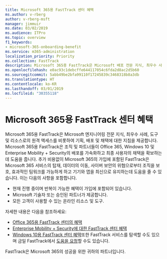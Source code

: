 ```yaml
---
title: Microsoft 365용 FastTrack 센터 혜택
ms.author: v-rberg
author: v-rberg-msft
manager: jimmuir
ms.date: 03/02/2019
ms.audience: ITPro
ms.topic: overview
f1_keywords:
- microsoft-365-onboarding-benefit
ms.service: m365-administration
localization_priority: Priority
ms.collection: FastTrack
description: Microsoft 365용 FastTrack은 Microsoft 배포 전문 지식, 최우수 사례, 도구 및 리소스로의 원격 액세스를 비롯하여 기획, 배포 및 채택에 대한 지침을 제공합니다.   Microsoft 365용 FastTrack은 조직 및 파트너들이 Office 365, Windows 10 및 Enterprise Mobility + Security의 배포를 가속화하고 최종 사용자의 채택을 확보하는데 도움을 줍니다.
ms.openlocfilehash: e0ac93c1debcffe644117054c6fda2d8ac2d5b60
ms.sourcegitcommit: 5abb49be2bfa99110f17245839c3468318b8a3db
ms.translationtype: HT
ms.contentlocale: ko-KR
ms.lasthandoff: 03/01/2019
ms.locfileid: "30355118"
---
```

# <a name="fasttrack-center-benefit-for-microsoft-365"></a>Microsoft 365용 FastTrack 센터 혜택

Microsoft 365용 FastTrack은 Microsoft 엔지니어링 전문 지식, 최우수 사례, 도구 및 리소스로의 원격 액세스를 비롯하여 기획, 배포 및 채택에 대한 지침을 제공합니다.   Microsoft 365용 FastTrack은 조직 및 파트너들이 Office 365, Windows 10 및 Enterprise Mobility + Security의 배포를 가속화하고 최종 사용자의 채택을 확보하는데 도움을 줍니다. 추가 비용없이 Microsoft 365의 가입에 포함된 FastTrack은 Microsoft 365 서비스의 탑재, 데이터의 이동, 사이버 보안의 위협으로부터 조직을 보호, 효과적인 팀워크를 가능하게 하고 기기와 앱을 최신으로 유지하는데 도움을 줄 수 있습니다. 이는 다음의 사항을 포함합니다.

- 현재 진행 중이며 반복이 가능한 혜택이 가입에 포함되어 있습니다.
- Microsoft 기술자 또는 승인된 파트너가 제공합니다.
- 모든 고객이 사용할 수 있는 온라인 리소스 및 도구.
  
자세한 내용은 다음을 참조하세요:

- [Office 365용 FastTrack 센터의 혜택](O365-fasttrack-benefit-for-office-365.md) 
- [Enterprise Mobility + Security에 대한 FastTrack 센터 혜택](EMS-fasttrack-benefit-for-EMS.md)
- [Windows 10용 FastTrack 센터 혜택](Win-10-fasttrack-benefit-for-Windows-10.md)또한 FastTrack 서비스를 탐색할 수도 있으며 금일 FastTrack에서 [도움을 요청](https://go.microsoft.com/fwlink/p/?LinkId=2003903)할 수도 있습니다.

FastTrack은 Microsoft 365의 성공을 위한 귀하의 파트너입니다.
  
  

 